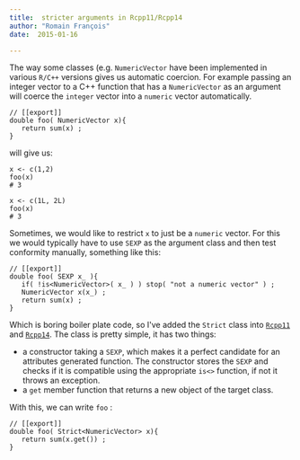 ```yaml
---
title:  stricter arguments in Rcpp11/Rcpp14
author: "Romain François"
date:  2015-01-16

---
```


<div class="post-content">
<p>The way some classes (e.g. <code>NumericVector</code> have been implemented in various <code>R/C++</code> versions gives us automatic coercion. For example passing an integer vector to a C++ function that has a <code>NumericVector</code> as an argument will coerce the <code>integer</code> vector into a <code>numeric</code> vector automatically. </p>

<pre><code class="cpp">// [[export]]
double foo( NumericVector x){  
   return sum(x) ;
}
</code></pre>

<p>will give us: </p>

<pre><code>x &lt;- c(1,2)  
foo(x)  
# 3

x &lt;- c(1L, 2L)  
foo(x)  
# 3
</code></pre>

<p>Sometimes, we would like to restrict <code>x</code> to just be a <code>numeric</code> vector. For this we would typically have to use <code>SEXP</code> as the argument class and then test conformity manually, something like this: </p>

<pre><code class="cpp">// [[export]]
double foo( SEXP x_ ){  
   if( !is&lt;NumericVector&gt;( x_ ) ) stop( "not a numeric vector" ) ;
   NumericVector x(x_) ;
   return sum(x) ;
}
</code></pre>

<p>Which is boring boiler plate code, so I've added the <code>Strict</code> class into <a href="https://github.com/Rcpp11/Rcpp11"><code>Rcpp11</code></a> and <a href="https://github.com/Rcpp11/Rcpp14"><code>Rcpp14</code></a>. The class is pretty simple, it has two things: </p>

<ul>
<li>a constructor taking a <code>SEXP</code>, which makes it a perfect candidate for an attributes generated function. The constructor stores the <code>SEXP</code> and checks if it is compatible using the appropriate <code>is&lt;&gt;</code> function, if not it throws an exception. </li>
<li>a <code>get</code> member function that returns a new object of the target class. </li>
</ul>
<p>With this, we can write <code>foo</code> : </p>

<pre><code class="cpp">// [[export]]
double foo( Strict&lt;NumericVector&gt; x){  
   return sum(x.get()) ;
}
</code></pre>
</div>
